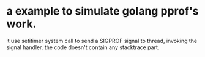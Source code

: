 # a example to simulate golang pprof's work.

it use setitimer system call to send a SIGPROF signal to thread, invoking the signal handler.
the code doesn't contain any stacktrace part.
